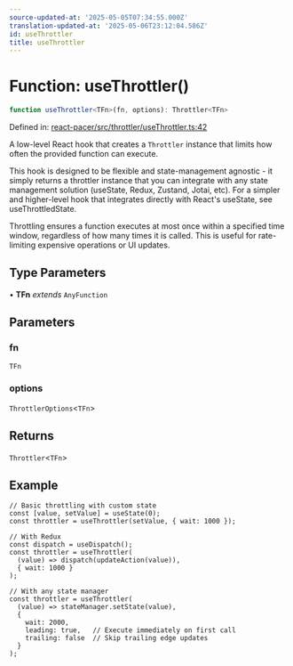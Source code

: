 ```yaml
---
source-updated-at: '2025-05-05T07:34:55.000Z'
translation-updated-at: '2025-05-06T23:12:04.586Z'
id: useThrottler
title: useThrottler
---
```


<!-- DO NOT EDIT: this page is autogenerated from the type comments -->

# Function: useThrottler()

```ts
function useThrottler<TFn>(fn, options): Throttler<TFn>
```

Defined in: [react-pacer/src/throttler/useThrottler.ts:42](https://github.com/TanStack/pacer/blob/main/packages/react-pacer/src/throttler/useThrottler.ts#L42)

A low-level React hook that creates a `Throttler` instance that limits how often the provided function can execute.

This hook is designed to be flexible and state-management agnostic - it simply returns a throttler instance that
you can integrate with any state management solution (useState, Redux, Zustand, Jotai, etc). For a simpler and higher-level hook that
integrates directly with React's useState, see useThrottledState.

Throttling ensures a function executes at most once within a specified time window,
regardless of how many times it is called. This is useful for rate-limiting
expensive operations or UI updates.

## Type Parameters

• **TFn** *extends* `AnyFunction`

## Parameters

### fn

`TFn`

### options

`ThrottlerOptions`\<`TFn`\>

## Returns

`Throttler`\<`TFn`\>

## Example

```tsx
// Basic throttling with custom state
const [value, setValue] = useState(0);
const throttler = useThrottler(setValue, { wait: 1000 });

// With Redux
const dispatch = useDispatch();
const throttler = useThrottler(
  (value) => dispatch(updateAction(value)),
  { wait: 1000 }
);

// With any state manager
const throttler = useThrottler(
  (value) => stateManager.setState(value),
  {
    wait: 2000,
    leading: true,   // Execute immediately on first call
    trailing: false  // Skip trailing edge updates
  }
);
```

